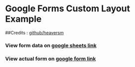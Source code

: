 # Google Forms Custom Layout Example

##Credits : [github/heaversm](https://github.com/heaversm/google-custom-form)

### View form data on [google sheets link](https://docs.google.com/spreadsheets/d/19ZH_MD-WWjce_ueR4SNQAl-JLZcnX_NwwykZJBOSP_Q/edit?usp=sharing)

### View actual form on [google form link](https://docs.google.com/forms/d/1Ziq8cRyH2YLh94OIJ_lK7y7xNiQN_Ft-GGGXCDa_cP8)
